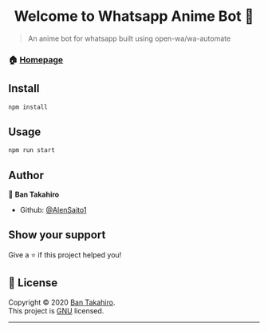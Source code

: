 <h1 align="center">Welcome to Whatsapp Anime Bot 👋</h1>

> An anime bot for whatsapp built using open-wa/wa-automate

### 🏠 [Homepage](https://github.com/AlenSaito1/Whatsapp-Anime-Bot.git)

## Install

```sh
npm install
```

## Usage

```sh
npm run start
```

## Author

👤 **Ban Takahiro**

* Github: [@AlenSaito1](https://github.com/AlenSaito1)

## Show your support

Give a ⭐️ if this project helped you!

## 📝 License

Copyright © 2020 [Ban Takahiro](https://github.com/AlenSaito1).<br />
This project is [GNU](https://github.com/AlenSaito1/Whatsapp-Anime-Bot/blob/master/LICENSE) licensed.

***
